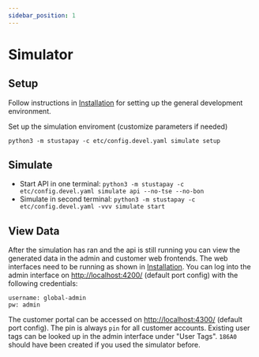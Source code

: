 ```yaml
---
sidebar_position: 1
---
```

# Simulator

## Setup
Follow instructions in [Installation](./index.mdx) 
for setting up the general development environment.

Set up the simulation enviroment (customize parameters if needed)
```shell
python3 -m stustapay -c etc/config.devel.yaml simulate setup
```

## Simulate

- Start API in one terminal: `python3 -m stustapay -c etc/config.devel.yaml simulate api --no-tse --no-bon`
- Simulate in second terminal: `python3 -m stustapay -c etc/config.devel.yaml -vvv simulate start`

## View Data
After the simulation has ran and the api is still running you can view the generated data in the admin and customer web frontends.
The web interfaces need to be running as shown in [Installation](./index.mdx).
You can log into the admin interface on [http://localhost:4200/](http://localhost:4200/) (default port config) with the following credentials:
```
username: global-admin
pw: admin
```

The customer portal can be accessed on [http://localhost:4300/](http://localhost:4300/) (default port config). The pin is always `pin` for all customer accounts. Existing user tags can be looked up in the admin interface under "User Tags". `186A0` should have been created if you used the simulator before.